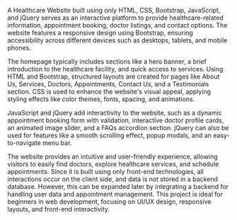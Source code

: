A Healthcare Website built using only HTML, CSS, Bootstrap, JavaScript, and jQuery serves as an interactive platform to provide healthcare-related information, appointment booking, doctor listings, and contact options. The website features a responsive design using Bootstrap, ensuring accessibility across different devices such as desktops, tablets, and mobile phones.

The homepage typically includes sections like a hero banner, a brief introduction to the healthcare facility, and quick access to services. Using HTML and Bootstrap, structured layouts are created for pages like About Us, Services, Doctors, Appointments, Contact Us, and a Testimonials section. CSS is used to enhance the website's visual appeal, applying styling effects like color themes, fonts, spacing, and animations.

JavaScript and jQuery add interactivity to the website, such as a dynamic appointment booking form with validation, interactive doctor profile cards, an animated image slider, and a FAQs accordion section. jQuery can also be used for features like a smooth scrolling effect, popup modals, and an easy-to-navigate menu bar.

The website provides an intuitive and user-friendly experience, allowing visitors to easily find doctors, explore healthcare services, and schedule appointments. Since it is built using only front-end technologies, all interactions occur on the client side, and data is not stored in a backend database. However, this can be expanded later by integrating a backend for handling user data and appointment management. This project is ideal for beginners in web development, focusing on UI/UX design, responsive layouts, and front-end interactivity.
